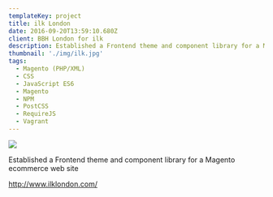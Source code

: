 ```yaml
---
templateKey: project
title: ilk London
date: 2016-09-20T13:59:10.680Z
client: BBH London for ilk
description: Established a Frontend theme and component library for a Magento ecommerce web site
thumbnail: './img/ilk.jpg'
tags:
  - Magento (PHP/XML)
  - CSS
  - JavaScript ES6
  - Magento
  - NPM
  - PostCSS
  - RequireJS
  - Vagrant
---
```


![](/img/ilk.jpg)

Established a Frontend theme and component library for a Magento ecommerce web
site

<http://www.ilklondon.com/>
